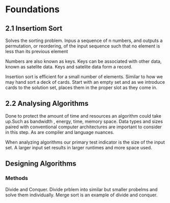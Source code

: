 # Foundations

## 2.1 Insertiom Sort

Solves the sorting problem. Inpus a sequence of n numbers, and outputs a permutation, or reordering, of the input sequence such that no element is less than its previous element

Numbers are also known as keys. Keys can be associated with other data, known as satelite data. Keys and satelite data form a record.


Insertion sort is efficient for a small number of elements. Similar to how we may hand sort a deck of cards. Start with an empty set and as we introduce cards to the solution set, places them in the proper slot as they come in.

## 2.2 Analysing Algorithms

Done to protect the amount of time and resources an algorithm could take up.Such as bandwidth , energy, time, memory space. Data types and sizes paired with conventional computer architectures are important to consider in this step. As are compiler and language nuances.

When analyzing algorithms our primary test indicator is the size of the input set. A larger input set results in larger runtimes and more space used.


## Designing Algorithms

### Methods

Divide and Conquer. Divide prblem into similar but smaller probelms and solve them individually. Merge sort is an example of divide and conquer.